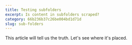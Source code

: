 ```yaml
---
title: Testing subfolders
excerpt: Is content in subfolders scraped?
category: 66b236b37c26be004bd1d71d
slug: sub-folders
---
```


This article will tell us the truth. Let's see where it's placed.